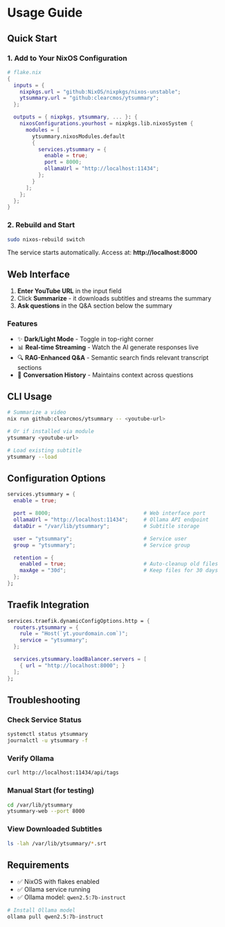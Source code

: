 # Usage Guide

## Quick Start

### 1. Add to Your NixOS Configuration

```nix
# flake.nix
{
  inputs = {
    nixpkgs.url = "github:NixOS/nixpkgs/nixos-unstable";
    ytsummary.url = "github:clearcmos/ytsummary";
  };

  outputs = { nixpkgs, ytsummary, ... }: {
    nixosConfigurations.yourhost = nixpkgs.lib.nixosSystem {
      modules = [
        ytsummary.nixosModules.default
        {
          services.ytsummary = {
            enable = true;
            port = 8000;
            ollamaUrl = "http://localhost:11434";
          };
        }
      ];
    };
  };
}
```

### 2. Rebuild and Start

```bash
sudo nixos-rebuild switch
```

The service starts automatically. Access at: **http://localhost:8000**

## Web Interface

1. **Enter YouTube URL** in the input field
2. Click **Summarize** - it downloads subtitles and streams the summary
3. **Ask questions** in the Q&A section below the summary

### Features
- ✨ **Dark/Light Mode** - Toggle in top-right corner
- 📊 **Real-time Streaming** - Watch the AI generate responses live
- 🔍 **RAG-Enhanced Q&A** - Semantic search finds relevant transcript sections
- 💬 **Conversation History** - Maintains context across questions

## CLI Usage

```bash
# Summarize a video
nix run github:clearcmos/ytsummary -- <youtube-url>

# Or if installed via module
ytsummary <youtube-url>

# Load existing subtitle
ytsummary --load
```

## Configuration Options

```nix
services.ytsummary = {
  enable = true;

  port = 8000;                              # Web interface port
  ollamaUrl = "http://localhost:11434";     # Ollama API endpoint
  dataDir = "/var/lib/ytsummary";           # Subtitle storage

  user = "ytsummary";                       # Service user
  group = "ytsummary";                      # Service group

  retention = {
    enabled = true;                         # Auto-cleanup old files
    maxAge = "30d";                         # Keep files for 30 days
  };
};
```

## Traefik Integration

```nix
services.traefik.dynamicConfigOptions.http = {
  routers.ytsummary = {
    rule = "Host(`yt.yourdomain.com`)";
    service = "ytsummary";
  };

  services.ytsummary.loadBalancer.servers = [
    { url = "http://localhost:8000"; }
  ];
};
```

## Troubleshooting

### Check Service Status
```bash
systemctl status ytsummary
journalctl -u ytsummary -f
```

### Verify Ollama
```bash
curl http://localhost:11434/api/tags
```

### Manual Start (for testing)
```bash
cd /var/lib/ytsummary
ytsummary-web --port 8000
```

### View Downloaded Subtitles
```bash
ls -lah /var/lib/ytsummary/*.srt
```

## Requirements

- ✅ NixOS with flakes enabled
- ✅ Ollama service running
- ✅ Ollama model: `qwen2.5:7b-instruct`

```bash
# Install Ollama model
ollama pull qwen2.5:7b-instruct
```
